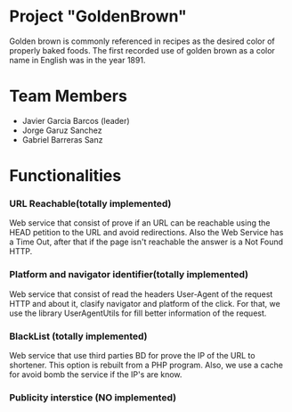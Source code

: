 

# Project "GoldenBrown"

Golden brown is commonly referenced in recipes as the desired color of properly baked foods. The first recorded use of golden brown as a color name in English was in the year 1891.

# Team Members

* Javier Garcia Barcos (leader)
* Jorge Garuz Sanchez
* Gabriel Barreras Sanz

# Functionalities
### URL Reachable(totally implemented)
Web service that consist of prove if an URL can be reachable using the HEAD petition to the URL and avoid redirections. Also the Web Service has a Time Out, after that if the page isn't reachable the answer is a Not Found HTTP.

### Platform and navigator identifier(totally implemented)
Web service that consist of read the headers User-Agent of the request HTTP and about it, clasify navigator and platform of the click. For that, we use the library UserAgentUtils for fill better information of the request.

### BlackList (totally implemented)
Web service that use third parties BD for prove the IP of the URL to shortener. This option is rebuilt from a PHP program. Also, we use a cache for avoid bomb the service if the IP's are know.

### Publicity interstice (NO implemented)